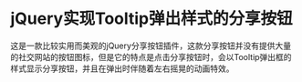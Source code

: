 # jQuery实现Tooltip弹出样式的分享按钮


这是一款比较实用而美观的jQuery分享按钮插件，这款分享按钮并没有提供大量的社交网站的按钮图标，但是它的特点是点击分享按钮时，会以Tooltip弹出框的样式显示分享按钮，并且在弹出时伴随着左右摇晃的动画特效。
